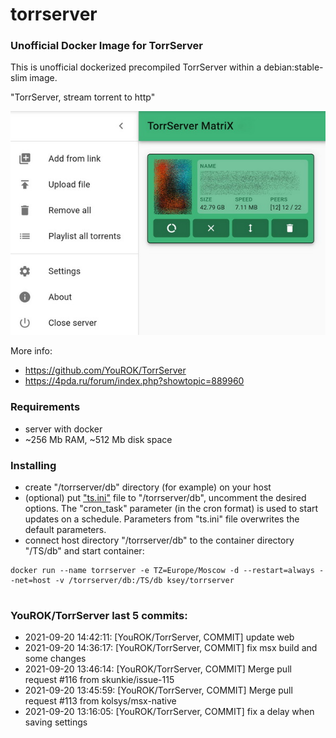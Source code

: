 # torrserver
### Unofficial Docker Image for TorrServer

This is unofficial dockerized precompiled TorrServer within a debian:stable-slim image.

"TorrServer, stream torrent to http"

![TorrServer](https://raw.githubusercontent.com/MrKsey/torrserver/master/ts.jpg)

More info:
- https://github.com/YouROK/TorrServer
- https://4pda.ru/forum/index.php?showtopic=889960

### Requirements

* server with docker
* ~256 Mb RAM, ~512 Mb disk space 

### Installing

- сreate "/torrserver/db" directory (for example) on your host
- (optional) put ["ts.ini"](https://raw.githubusercontent.com/MrKsey/torrserver/master/ts.ini) file to "/torrserver/db", uncomment the desired options. The "cron_task" parameter (in the cron format) is used to start updates on a schedule. Parameters from "ts.ini" file overwrites the default parameters.
- connect host directory "/torrserver/db" to the container directory "/TS/db" and start container:
```
docker run --name torrserver -e TZ=Europe/Moscow -d --restart=always --net=host -v /torrserver/db:/TS/db ksey/torrserver
```

























# #
### YouROK/TorrServer last 5 commits:
* 2021-09-20 14:42:11: [YouROK/TorrServer, COMMIT] update web
* 2021-09-20 14:36:17: [YouROK/TorrServer, COMMIT] fix msx build and some changes
* 2021-09-20 13:46:14: [YouROK/TorrServer, COMMIT] Merge pull request #116 from skunkie/issue-115
* 2021-09-20 13:45:59: [YouROK/TorrServer, COMMIT] Merge pull request #113 from kolsys/msx-native
* 2021-09-20 13:16:05: [YouROK/TorrServer, COMMIT] fix a delay when saving settings
